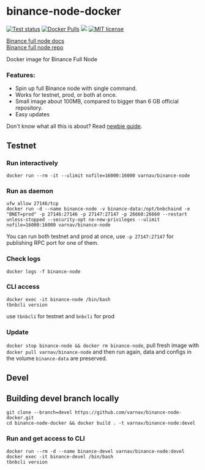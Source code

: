 # binance-node-docker

[![Test status](https://api.travis-ci.org/varnav/binance-node-docker.svg?branch=master)](https://travis-ci.org/varnav/binance-node-docker) [![Docker Pulls](https://img.shields.io/docker/pulls/varnav/binance-node.svg)](https://hub.docker.com/r/varnav/binance-node) [![](https://images.microbadger.com/badges/image/varnav/binance-node.svg)](https://microbadger.com/images/varnav/binance-node "Image details") [![MIT license](https://img.shields.io/badge/License-MIT-blue.svg)](https://opensource.org/licenses/MIT/)

[Binance full node docs](https://docs.binance.org/fullnode.html#run-full-node-to-join-binance-chain)  
[Binance full node repo](https://github.com/binance-chain/node-binary)

Docker image for Binance Full Node  

### Features:

* Spin up full Binance node with single command.
* Works for testnet, prod, or both at once.
* Small image about 100MB, compared to bigger than 6 GB official repository.
* Easy updates

Don't know what all this is about? Read [newbie guide](https://github.com/varnav/binance-node-docker/blob/master/newbie-guide.md).

## Testnet

### Run interactively

`docker run --rm -it --ulimit nofile=16000:16000 varnav/binance-node`

### Run as daemon

```
ufw allow 27146/tcp
docker run -d --name binance-node -v binance-data:/opt/bnbchaind -e "BNET=prod" -p 27146:27146 -p 27147:27147 -p 26660:26660 --restart unless-stopped --security-opt no-new-privileges --ulimit nofile=16000:16000 varnav/binance-node
```

You can run both testnet and prod at once, use `-p 27147:27147` for publishing RPC port for one of them.

### Check logs

`docker logs -f binance-node`

### CLI access

 ```
 docker exec -it binance-node /bin/bash
 tbnbcli version
 ```

 use `tbnbcli` for testnet and `bnbcli` for prod

### Update

`docker stop binance-node && docker rm binance-node`, pull fresh image with `docker pull varnav/binance-node` and then run again, data and configs in the volume `binance-data` are preserved.

## Devel

## Building devel branch locally

```
git clone --branch=devel https://github.com/varnav/binance-node-docker.git
cd binance-node-docker && docker build . -t varnav/binance-node:devel
```

### Run and get access to CLI

```
docker run --rm -d --name binance-devel varnav/binance-node:devel
docker exec -it binance-devel /bin/bash
tbnbcli version
```
